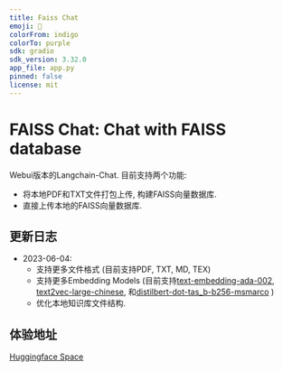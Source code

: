 ```yaml
---
title: Faiss Chat
emoji: 🐠
colorFrom: indigo
colorTo: purple
sdk: gradio 
sdk_version: 3.32.0
app_file: app.py
pinned: false
license: mit
---
```


# FAISS Chat: Chat with FAISS database

Webui版本的Langchain-Chat. 目前支持两个功能:
* 将本地PDF和TXT文件打包上传, 构建FAISS向量数据库. 
* 直接上传本地的FAISS向量数据库. 


## 更新日志

* 2023-06-04: 
  * 支持更多文件格式 (目前支持PDF, TXT, MD, TEX)
  * 支持更多Embedding Models (目前支持[text-embedding-ada-002](https://openai.com/blog/new-and-improved-embedding-model), [text2vec-large-chinese](https://huggingface.co/GanymedeNil/text2vec-large-chinese), 和[distilbert-dot-tas_b-b256-msmarco](https://huggingface.co/sebastian-hofstaetter/distilbert-dot-tas_b-b256-msmarco) )
  * 优化本地知识库文件结构. 

## 体验地址
[Huggingface Space](https://huggingface.co/spaces/shaocongma/faiss_chat)

